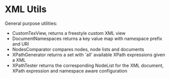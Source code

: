 # XML Utils

General purpose utilities:

* CustomTexView, returns a freestyle custom XML view
* DocumentNamespaces returns a key value map with namespace prefix and URI
* NodesComparator compares nodes, node lists and documents
* XPathGenerator returns a set with 'all' available XPath expressions given a XML
* XPathTester returns the corresponding NodeList for the XML document, XPath expression and namespace aware configuration
